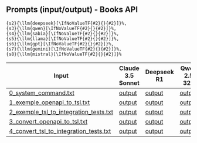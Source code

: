 ## Prompts (input/output) - Books API

  
    {s2}{\llm{deepseek}[\IfNoValueTF{#2}{}{#2}]}%,
    {s3}{\llm{qwen}[\IfNoValueTF{#2}{}{#2}]}%,
    {s4}{\llm{sabia}[\IfNoValueTF{#2}{}{#2}]}%,
    {s5}{\llm{llama}[\IfNoValueTF{#2}{}{#2}]}%,
    {s6}{\llm{gpt}[\IfNoValueTF{#2}{}{#2}]}%,
    {s7}{\llm{gemini}[\IfNoValueTF{#2}{}{#2}]}%,
    {s8}{\llm{mistral}[\IfNoValueTF{#2}{}{#2}]}%

| Input | Claude 3.5 Sonnet | Deepseek R1 | Qwen 2.5 32b | Sabiá 3 | LLaMA 3.2 90b | GPT 4o | Gemini 1.5 Pro | Mistral Large |
|---|---|---|---|---|---|---|---|---|
| [0_system_command.txt](prompts/0_system_command.txt)                                        | [output]() | [output]() | [output]() | [output]() | [output]() | [output]() | [output]() | [output]() | 
| [1_exemple_openapi_to_tsl.txt](prompts/1_exemple_openapi_to_tsl.txt)                        | [output]() | [output]() | [output]() | [output]() | [output]() | [output]() | [output]() | [output]() | 
| [2_exemple_tsl_to_integration_tests.txt](prompts/2_exemple_tsl_to_integration_tests.txt)    | [output]() | [output]() | [output]() | [output]() | [output]() | [output]() | [output]() | [output]() |  
| [3_convert_openapi_to_tsl.txt](prompts/3_convert_openapi_to_tsl.txt)                        | [output]() | [output]() | [output]() | [output]() | [output]() | [output]() | [output]() | [output]() |  
| [4_convert_tsl_to_integration_tests.txt](prompts/4_convert_tsl_to_integration_tests.txt)    | [output]() | [output]() | [output]() | [output]() | [output]() | [output]() | [output]() | [output]() | 
